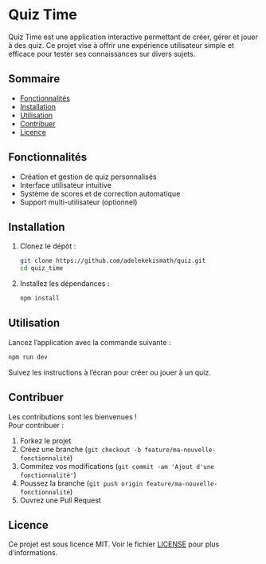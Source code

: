 # Quiz Time

Quiz Time est une application interactive permettant de créer, gérer et jouer à des quiz. Ce projet vise à offrir une expérience utilisateur simple et efficace pour tester ses connaissances sur divers sujets.

## Sommaire

- [Fonctionnalités](#fonctionnalités)
- [Installation](#installation)
- [Utilisation](#utilisation)
- [Contribuer](#contribuer)
- [Licence](#licence)

## Fonctionnalités

- Création et gestion de quiz personnalisés
- Interface utilisateur intuitive
- Système de scores et de correction automatique
- Support multi-utilisateur (optionnel)

## Installation

1. Clonez le dépôt :
    ```bash
    git clone https://github.com/adelekekismath/quiz.git
    cd quiz_time
    ```
2. Installez les dépendances :
    ```bash
    npm install
    ```

## Utilisation

Lancez l’application avec la commande suivante :
```bash
npm run dev
```
Suivez les instructions à l’écran pour créer ou jouer à un quiz.


## Contribuer

Les contributions sont les bienvenues !  
Pour contribuer :
1. Forkez le projet
2. Créez une branche (`git checkout -b feature/ma-nouvelle-fonctionnalité`)
3. Commitez vos modifications (`git commit -am 'Ajout d'une fonctionnalité'`)
4. Poussez la branche (`git push origin feature/ma-nouvelle-fonctionnalité`)
5. Ouvrez une Pull Request

## Licence

Ce projet est sous licence MIT. Voir le fichier [LICENSE](LICENSE) pour plus d’informations.